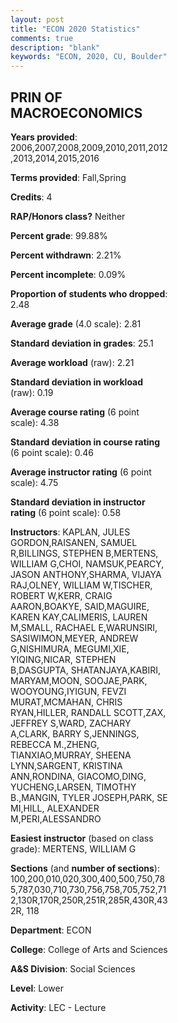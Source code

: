 ```yaml
---
layout: post
title: "ECON 2020 Statistics"
comments: true
description: "blank"
keywords: "ECON, 2020, CU, Boulder"
--- 
```

<head>
<script src="https://ajax.googleapis.com/ajax/libs/jquery/2.1.3/jquery.min.js"></script>
<script src="https://dl.dropboxusercontent.com/s/pc42nxpaw1ea4o9/highcharts.js?dl=0"></script>
<!-- <script src="../assets/js/highcharts.js"></script> -->
<style type="text/css">@font-face {
	font-family: "Bebas Neue";
	src: url(https://www.filehosting.org/file/details/544349/BebasNeue%20Regular.otf) format("opentype");
	}
	h1.Bebas { 
		font-family: "Bebas Neue", Verdana, Tahoma;
	}
</style>
</head>
<body>
	<div id="container" style="float: right; width: 45%; height: 88%; margin-left: 2.5%; margin-right: 2.5%;"></div>
	<script language="JavaScript">
		$(document).ready(function() {
		var chart = {type: 'column'};
		var title = {text: 'Grade Distribution'};
		var xAxis = {categories: ['A','B','C','D','F'],crosshair: true};
		var yAxis = {min: 0,title: {text: 'Percentage'}};
		var tooltip = {headerFormat: '<center><b><span style="font-size:20px">{point.key}</span></b></center>',
		               pointFormat: '<td style="padding:0"><b>{point.y:.1f}%</b></td>',
		               footerFormat: '</table>',shared: true,useHTML: true};
		var plotOptions = {column: {pointPadding: 0.0,borderWidth: 0}};  
		var credits = {enabled: false};var series= [{name: 'Percent',data: [22.98,42.8,26.07,5.7,2.45,]}];
		var json = {};
		json.chart = chart;
		json.title = title;
		json.tooltip = tooltip;
		json.xAxis = xAxis;
		json.yAxis = yAxis;  
		json.series = series;
		json.plotOptions = plotOptions;  
		json.credits = credits;
		$('#container').highcharts(json);
	});
	</script>
</body>
			   
## PRIN OF MACROECONOMICS

**Years provided**: 2006,2007,2008,2009,2010,2011,2012,2013,2014,2015,2016

**Terms provided**: Fall,Spring

**Credits**: 4

**RAP/Honors class?** Neither

**Percent grade**: 99.88%

**Percent withdrawn**: 2.21%

**Percent incomplete**: 0.09%

**Proportion of students who dropped**: 2.48

**Average grade** (4.0 scale): 2.81

**Standard deviation in grades**: 25.1

**Average workload** (raw): 2.21

**Standard deviation in workload** (raw): 0.19

**Average course rating** (6 point scale): 4.38

**Standard deviation in course rating** (6 point scale): 0.46

**Average instructor rating** (6 point scale): 4.75

**Standard deviation in instructor rating** (6 point scale): 0.58

**Instructors**: KAPLAN, JULES GORDON,RAISANEN, SAMUEL R,BILLINGS, STEPHEN B,MERTENS, WILLIAM G,CHOI, NAMSUK,PEARCY, JASON ANTHONY,SHARMA, VIJAYA RAJ,OLNEY, WILLIAM W,TISCHER, ROBERT W,KERR, CRAIG AARON,BOAKYE, SAID,MAGUIRE, KAREN KAY,CALIMERIS, LAUREN M,SMALL, RACHAEL E,WARUNSIRI, SASIWIMON,MEYER, ANDREW G,NISHIMURA, MEGUMI,XIE, YIQING,NICAR, STEPHEN B,DASGUPTA, SHATANJAYA,KABIRI, MARYAM,MOON, SOOJAE,PARK, WOOYOUNG,IYIGUN, FEVZI MURAT,MCMAHAN, CHRIS RYAN,HILLER, RANDALL SCOTT,ZAX, JEFFREY S,WARD, ZACHARY A,CLARK, BARRY S,JENNINGS, REBECCA M.,ZHENG, TIANXIAO,MURRAY, SHEENA LYNN,SARGENT, KRISTINA ANN,RONDINA, GIACOMO,DING, YUCHENG,LARSEN, TIMOTHY B.,MANGIN, TYLER JOSEPH,PARK, SE MI,HILL, ALEXANDER M,PERI,ALESSANDRO

**Easiest instructor** (based on class grade): MERTENS, WILLIAM G

**Sections** (and **number of sections**): 100,200,010,020,300,400,500,750,785,787,030,710,730,756,758,705,752,712,130R,170R,250R,251R,285R,430R,432R, 118

**Department**: ECON

**College**: College of Arts and Sciences

**A&S Division**: Social Sciences

**Level**: Lower

**Activity**: LEC - Lecture